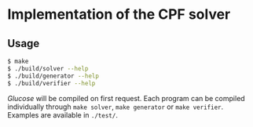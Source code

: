# Implementation of the CPF solver

## Usage 
```sh
$ make
$ ./build/solver --help
$ ./build/generator --help
$ ./build/verifier --help
```

*Glucose* will be compiled on first request. Each program can be compiled individually through `make solver`, `make generator` or `make verifier`.
Examples are available in `./test/`.